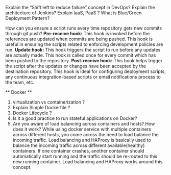 Explain the “Shift left to reduce failure” concept in DevOps?
Explain the architecture of Jenkins?
Explain IaaS, PaaS ?
What is Blue/Green Deployment Pattern?


How can you ensure a script runs every time repository gets new commits through git push?
**Pre-receive hook:** This hook is invoked before the references are updated when commits are being pushed. This hook is useful in ensuring the scripts related to enforcing development policies are run.
**Update hook:** This hook triggers the script to run before any updates are actually made. This hook is called once for every commit which has been pushed to the repository.
**Post-receive hook:** This hook helps trigger the script after the updates or changes have been accepted by the destination repository. This hook is ideal for configuring deployment scripts, any continuous integration-based scripts or email notifications process to the team, etc.



** Docker **
1. virtualization vs containerization ?
2. Explain Simple Dockerfile ?
3. Docker Lifecycle ?
4.  Is it a good practice to run stateful applications on Docker?
5. Are you aware of load balancing across containers and hosts? How does it work?
While using docker service with multiple containers across different hosts, you come across the need to load balance the incoming traffic. Load balancing and HAProxy is basically used to balance the incoming traffic across different available(healthy) containers. If one container crashes, another container should automatically start running and the traffic should be re-routed to this new running container. Load balancing and HAProxy works around this concept.
